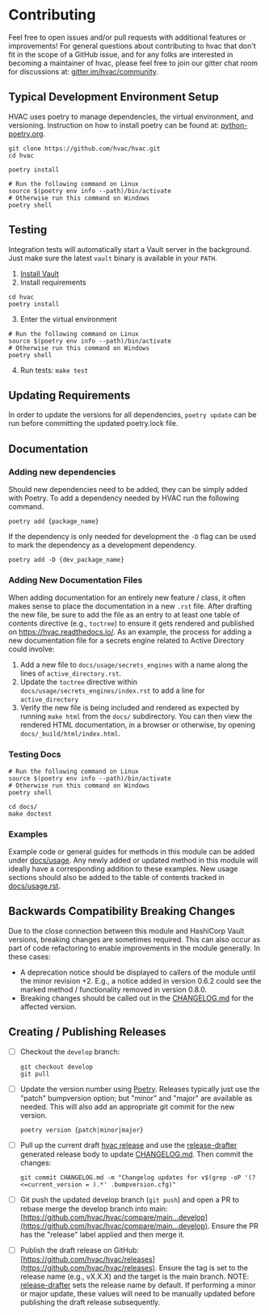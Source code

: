 # Contributing

Feel free to open issues and/or pull requests with additional features or improvements! For general questions about contributing to hvac that don't fit in the scope of a GitHub issue, and for any folks are interested in becoming a maintainer of hvac, please feel free to join our gitter chat room for discussions at: [gitter.im/hvac/community](https://gitter.im/hvac/community).

## Typical Development Environment Setup

HVAC uses poetry to manage dependencies, the virtual environment, and versioning. Instruction on how to install poetry can be found at: [python-poetry.org](https://python-poetry.org/docs/#installation).

```
git clone https://github.com/hvac/hvac.git
cd hvac

poetry install

# Run the following command on Linux
source $(poetry env info --path)/bin/activate
# Otherwise run this command on Windows
poetry shell
```

## Testing

Integration tests will automatically start a Vault server in the background. Just make sure
the latest `vault` binary is available in your `PATH`.

1. [Install Vault](https://vaultproject.io/docs/install/index.html)
2. Install requirements

```
cd hvac
poetry install
```

3. Enter the virtual environment
```
# Run the following command on Linux
source $(poetry env info --path)/bin/activate
# Otherwise run this command on Windows
poetry shell
```

4. Run tests: `make test`

## Updating Requirements

In order to update the versions for all dependencies, `poetry update` can be run before committing the updated poetry.lock file.

## Documentation

### Adding new dependencies

Should new dependencies need to be added, they can be simply added with Poetry. To add a dependency needed by HVAC run the following command.

```
poetry add {package_name}
```

If the dependency is only needed for development the `-D` flag can be used to mark the dependency as a development dependency.

```
poetry add -D {dev_package_name}
```

### Adding New Documentation Files

When adding documentation for an entirely new feature / class, it often makes sense to place the documentation in a new `.rst` file. After drafting the new file, be sure to add the file as an entry to at least one table of contents directive (e.g., `toctree`) to ensure it gets rendered and published on https://hvac.readthedocs.io/. As an example, the process for adding a new documentation file for a secrets engine related to Active Directory could involve:

1. Add a new file to `docs/usage/secrets_engines` with a name along the lines of `active_directory.rst`.
2. Update the `toctree` directive within `docs/usage/secrets_engines/index.rst` to add a line for `active_directory`
3. Verify the new file is being included and rendered as expected by running `make html` from the `docs/` subdirectory. You can then view the rendered HTML documentation, in a browser or otherwise, by opening `docs/_build/html/index.html`.

### Testing Docs

```
# Run the following command on Linux
source $(poetry env info --path)/bin/activate
# Otherwise run this command on Windows
poetry shell

cd docs/
make doctest
```

### Examples

Example code or general guides for methods in this module can be added under [docs/usage](docs/usage). Any newly added or updated method in this module will ideally have a corresponding addition to these examples. New usage sections should also be added to the table of contents tracked in [docs/usage.rst](docs/usage.rst).

## Backwards Compatibility Breaking Changes

Due to the close connection between this module and HashiCorp Vault versions, breaking changes are sometimes required. This can also occur as part of code refactoring to enable improvements in the module generally. In these cases:

* A deprecation notice should be displayed to callers of the module until the minor revision +2. E.g., a notice added in version 0.6.2 could see the marked method / functionality removed in version 0.8.0.
* Breaking changes should be called out in the [CHANGELOG.md](CHANGELOG.md) for the affected version.

## Creating / Publishing Releases

- [ ] Checkout the `develop` branch:

  ```
  git checkout develop
  git pull
  ```
- [ ] Update the version number using [Poetry](https://python-poetry.org/docs/). Releases typically just use the "patch" bumpversion option; but "minor" and "major" are available as needed. This will also add an appropriate git commit for the new version.

  ```
  poetry version {patch|minor|major}
  ```
- [ ] Pull up the current draft [hvac release](https://github.com/hvac/hvac/releases/) and use the [release-drafter](https://github.com/toolmantim/release-drafter) generated release body to update [CHANGELOG.md](CHANGELOG.md). Then commit the changes:

  ```
  git commit CHANGELOG.md -m "Changelog updates for v$(grep -oP '(?<=current_version = ).*' .bumpversion.cfg)"
  ```
- [ ] Git push the updated develop branch (`git push`) and open a PR to rebase merge the develop branch into main:  [https://github.com/hvac/hvac/compare/main...develop](https://github.com/hvac/hvac/compare/main...develop). Ensure the PR has the "release" label applied and then merge it.

- [ ] Publish the draft release on GitHub: [https://github.com/hvac/hvac/releases](https://github.com/hvac/hvac/releases). Ensure the tag is set to the release name (e.g., vX.X.X) and the target is the main branch.
  NOTE: [release-drafter](https://github.com/toolmantim/release-drafter) sets the release name by default. If performing a minor or major update, these values will need to be manually updated before publishing the draft release subsequently.
